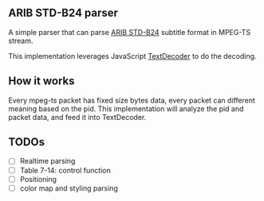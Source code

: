 ## ARIB STD-B24 parser

A simple parser that can parse [ARIB STD-B24](https://www.arib.or.jp/kikaku/kikaku_hoso/std-b24.html) subtitle format in MPEG-TS stream.

This implementation leverages JavaScript [TextDecoder](https://developer.mozilla.org/en-US/docs/Web/API/TextDecoder) to do the decoding.

## How it works

Every mpeg-ts packet has fixed size bytes data, every packet can different meaning based on the pid. This implementation will analyze the pid and packet data, and feed it into TextDecoder.

## TODOs

  - [ ] Realtime parsing
  - [ ] Table 7-14: control function
  - [ ] Positioning
  - [ ] color map and styling parsing
